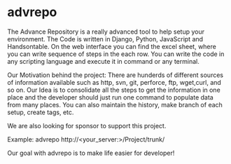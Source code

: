 # advrepo
The Advance Repository is a really advanced tool to help setup your environment. The Code is written in Django, Python, JavaScript and Handsontable.
On the web interface you can find the excel sheet, where you can write sequence of steps in the each row. You can write the code in any scripting language and execute it in command or any terminal.

Our Motivation behind the project: There are hunderds of different sources of information available such as http, svn, git, perforce, ftp, wget,curl, and so on. Our Idea is to consolidate all the steps to get the information in one place and the developer should just run one command to populate data from many places. You can also maintain the history, make branch of each setup, create tags, etc.

We are also looking for sponsor to support this project.

Example: advrepo http://<your_server:<port>>/Project/trunk/<ID>
  
  Our goal with advrepo is to make life easier for developer!
